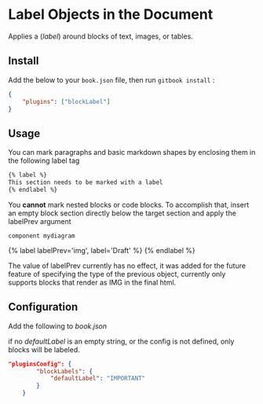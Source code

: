 # Label Objects in the Document

Applies a (*label*) around blocks of text, images, or tables.

## Install

Add the below to your `book.json` file, then run `gitbook install` :

```json
{
    "plugins": ["blockLabel"]
}
```

## Usage

You can mark paragraphs and basic markdown shapes by enclosing them in the following label tag

```markdown
{% label %}
This section needs to be marked with a label
{% endlabel %}
```

You **cannot** mark nested blocks or code blocks.  To accomplish that, insert an empty block section directly below the target section and apply the labelPrev argument

```plantuml
component mydiagram
```
{% label labelPrev='img', label='Draft' %}
{% endlabel %}

The value of labelPrev currently has no effect, it was added for the future feature of specifying the type of the previous object, currently only supports blocks that render as IMG in the final html.

## Configuration

Add the following to *book.json*

if no *defaultLabel* is an empty string, or the config is not defined, only blocks will be labeled.

```json
"pluginsConfig": {
        "blockLabels": {
            "defaultLabel": "IMPORTANT"
        }
    }
```
